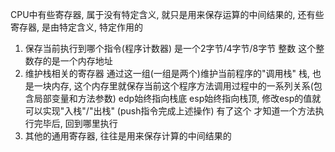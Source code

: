 CPU中有些寄存器, 属于没有特定含义, 就只是用来保存运算的中间结果的, 还有些寄存器, 是由特定含义, 特定作用的
1. 保存当前执行到哪个指令(程序计数器)
	是一个2字节/4字节/8字节 整数
	这个整数存的是一个内存地址
2. 维护栈相关的寄存器
	 通过这一组(一组是两个)维护当前程序的"调用栈"
	 栈, 也是一块内存, 这个内存里就保存当前这个程序方法调用过程中的一系列关系(包含局部变量和方法参数)
	 edp始终指向栈底
	 esp始终指向栈顶, 修改esp的值就可以实现"入栈"/"出栈"
		 (push指令完成上述操作)
	 有了这个 才知道一个方法执行完毕后, 回到哪里执行
3. 其他的通用寄存器, 往往是用来保存计算的中间结果的